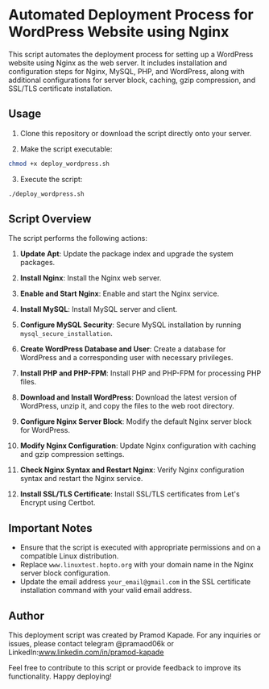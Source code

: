 # Automated Deployment Process for WordPress Website using Nginx

This script automates the deployment process for setting up a WordPress website using Nginx as the web server. It includes installation and configuration steps for Nginx, MySQL, PHP, and WordPress, along with additional configurations for server block, caching, gzip compression, and SSL/TLS certificate installation.

## Usage

1. Clone this repository or download the script directly onto your server.

2. Make the script executable:

```bash
chmod +x deploy_wordpress.sh
```

3. Execute the script:

```bash
./deploy_wordpress.sh
```

## Script Overview

The script performs the following actions:

1. **Update Apt**: Update the package index and upgrade the system packages.

2. **Install Nginx**: Install the Nginx web server.

3. **Enable and Start Nginx**: Enable and start the Nginx service.

4. **Install MySQL**: Install MySQL server and client.

5. **Configure MySQL Security**: Secure MySQL installation by running `mysql_secure_installation`.

6. **Create WordPress Database and User**: Create a database for WordPress and a corresponding user with necessary privileges.

7. **Install PHP and PHP-FPM**: Install PHP and PHP-FPM for processing PHP files.

8. **Download and Install WordPress**: Download the latest version of WordPress, unzip it, and copy the files to the web root directory.

9. **Configure Nginx Server Block**: Modify the default Nginx server block for WordPress.

10. **Modify Nginx Configuration**: Update Nginx configuration with caching and gzip compression settings.

11. **Check Nginx Syntax and Restart Nginx**: Verify Nginx configuration syntax and restart the Nginx service.

12. **Install SSL/TLS Certificate**: Install SSL/TLS certificates from Let's Encrypt using Certbot.

## Important Notes

- Ensure that the script is executed with appropriate permissions and on a compatible Linux distribution.
- Replace `www.linuxtest.hopto.org` with your domain name in the Nginx server block configuration.
- Update the email address `your_email@gmail.com` in the SSL certificate installation command with your valid email address.

## Author

This deployment script was created by Pramod Kapade. For any inquiries or issues, please contact telegram @pramaod06k or LinkedIn:www.linkedin.com/in/pramod-kapade

Feel free to contribute to this script or provide feedback to improve its functionality. Happy deploying!
